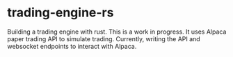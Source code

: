 # trading-engine-rs

Building a trading engine with rust. This is a work in progress. It uses Alpaca paper trading API to simulate trading. Currently, writing the API and websocket endpoints to interact with Alpaca.
